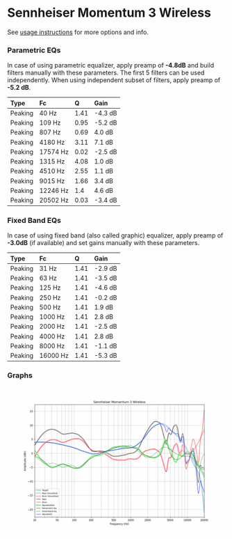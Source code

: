# Sennheiser Momentum 3 Wireless
See [usage instructions](https://github.com/jaakkopasanen/AutoEq#usage) for more options and info.

### Parametric EQs
In case of using parametric equalizer, apply preamp of **-4.8dB** and build filters manually
with these parameters. The first 5 filters can be used independently.
When using independent subset of filters, apply preamp of **-5.2 dB**.

| Type    | Fc       |    Q | Gain    |
|:--------|:---------|:-----|:--------|
| Peaking | 40 Hz    | 1.41 | -4.3 dB |
| Peaking | 109 Hz   | 0.95 | -5.2 dB |
| Peaking | 807 Hz   | 0.69 | 4.0 dB  |
| Peaking | 4180 Hz  | 3.11 | 7.1 dB  |
| Peaking | 17574 Hz | 0.02 | -2.5 dB |
| Peaking | 1315 Hz  | 4.08 | 1.0 dB  |
| Peaking | 4510 Hz  | 2.55 | 1.1 dB  |
| Peaking | 9015 Hz  | 1.66 | 3.4 dB  |
| Peaking | 12246 Hz | 1.4  | 4.6 dB  |
| Peaking | 20502 Hz | 0.03 | -3.4 dB |

### Fixed Band EQs
In case of using fixed band (also called graphic) equalizer, apply preamp of **-3.0dB**
(if available) and set gains manually with these parameters.

| Type    | Fc       |    Q | Gain    |
|:--------|:---------|:-----|:--------|
| Peaking | 31 Hz    | 1.41 | -2.9 dB |
| Peaking | 63 Hz    | 1.41 | -3.5 dB |
| Peaking | 125 Hz   | 1.41 | -4.6 dB |
| Peaking | 250 Hz   | 1.41 | -0.2 dB |
| Peaking | 500 Hz   | 1.41 | 1.9 dB  |
| Peaking | 1000 Hz  | 1.41 | 2.8 dB  |
| Peaking | 2000 Hz  | 1.41 | -2.5 dB |
| Peaking | 4000 Hz  | 1.41 | 2.8 dB  |
| Peaking | 8000 Hz  | 1.41 | -1.1 dB |
| Peaking | 16000 Hz | 1.41 | -5.3 dB |

### Graphs
![](./Sennheiser%20Momentum%203%20Wireless.png)